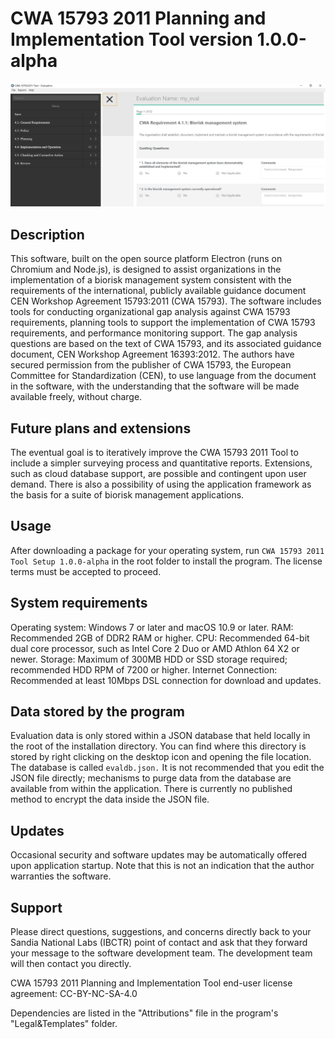 # CWA 15793 2011 Planning and Implementation Tool version 1.0.0-alpha

![Tool Preview](media/cwa_tool_preview.JPG)

## Description
This software, built on the open source platform Electron (runs on Chromium and Node.js), is designed to assist organizations in the implementation 
of a biorisk management system consistent with the requirements of the international, publicly available guidance document CEN Workshop Agreement 15793:2011 (CWA 15793). 
The software includes tools for conducting organizational gap analysis against CWA 15793 requirements, planning tools to support the implementation of CWA 15793 requirements, 
and performance monitoring support. The gap analysis questions are based on the text of CWA 15793, and its associated guidance document, CEN Workshop Agreement 16393:2012. 
The authors have secured permission from the publisher of CWA 15793, the European Committee for Standardization (CEN), to use language from the document in the software, 
with the understanding that the software will be made available freely, without charge.

## Future plans and extensions
The eventual goal is to iteratively improve the CWA 15793 2011 Tool to include a simpler surveying process and quantitative reports. Extensions, such as cloud database support, 
are possible and contingent upon user demand. There is also a possibility of using the application framework as the basis for a suite of biorisk management applications. 

## Usage
After downloading a package for your operating system, run `CWA 15793 2011 Tool Setup 1.0.0-alpha` in the root folder to install the program. The license terms must be accepted to proceed. 

## System requirements
Operating system: Windows 7 or later and macOS 10.9 or later.
RAM: Recommended 2GB of DDR2 RAM or higher. 
CPU: Recommended 64-bit dual core processor, such as Intel Core 2 Duo or AMD Athlon 64 X2 or newer.
Storage: Maximum of 300MB HDD or SSD storage required; recommended HDD RPM of 7200 or higher. 
Internet Connection: Recommended at least 10Mbps DSL connection for download and updates. 

## Data stored by the program
Evaluation data is only stored within a JSON database that held locally in the root of the installation directory. You can find where this directory is stored by 
right clicking on the desktop icon and opening the file location. The database is called `evaldb.json.` It is not recommended that you edit the JSON file directly; 
mechanisms to purge data from the database are available from within the application. There is currently no published method to encrypt the data inside the JSON file. 

## Updates
Occasional security and software updates may be automatically offered upon application startup. Note that this is not an indication that the author warranties the software. 

## Support
Please direct questions, suggestions, and concerns directly back to your Sandia National Labs (IBCTR) point of contact and ask that they forward your message to the software 
development team. The development team will then contact you directly. 

CWA 15793 2011 Planning and Implementation Tool end-user license agreement:
CC-BY-NC-SA-4.0

Dependencies are listed in the "Attributions" file in the program's "Legal&Templates" folder. 
